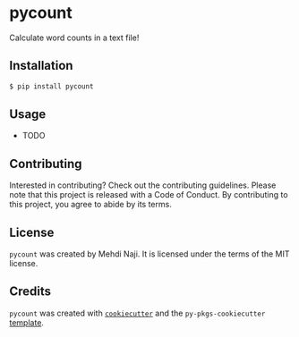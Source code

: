 # pycount

Calculate word counts in a text file!

## Installation

```bash
$ pip install pycount
```

## Usage

- TODO

## Contributing

Interested in contributing? Check out the contributing guidelines. Please note that this project is released with a Code of Conduct. By contributing to this project, you agree to abide by its terms.

## License

`pycount` was created by Mehdi Naji. It is licensed under the terms of the MIT license.

## Credits

`pycount` was created with [`cookiecutter`](https://cookiecutter.readthedocs.io/en/latest/) and the `py-pkgs-cookiecutter` [template](https://github.com/py-pkgs/py-pkgs-cookiecutter).

